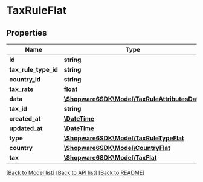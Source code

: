 # TaxRuleFlat

## Properties
Name | Type | Description | Notes
------------ | ------------- | ------------- | -------------
**id** | **string** |  | [optional] 
**tax_rule_type_id** | **string** |  | 
**country_id** | **string** |  | 
**tax_rate** | **float** |  | 
**data** | [**\Shopware6SDK\Model\TaxRuleAttributesData**](TaxRuleAttributesData.md) |  | [optional] 
**tax_id** | **string** |  | 
**created_at** | [**\DateTime**](\DateTime.md) |  | 
**updated_at** | [**\DateTime**](\DateTime.md) |  | 
**type** | [**\Shopware6SDK\Model\TaxRuleTypeFlat**](TaxRuleTypeFlat.md) |  | [optional] 
**country** | [**\Shopware6SDK\Model\CountryFlat**](CountryFlat.md) |  | [optional] 
**tax** | [**\Shopware6SDK\Model\TaxFlat**](TaxFlat.md) |  | [optional] 

[[Back to Model list]](../../README.md#documentation-for-models) [[Back to API list]](../../README.md#documentation-for-api-endpoints) [[Back to README]](../../README.md)

